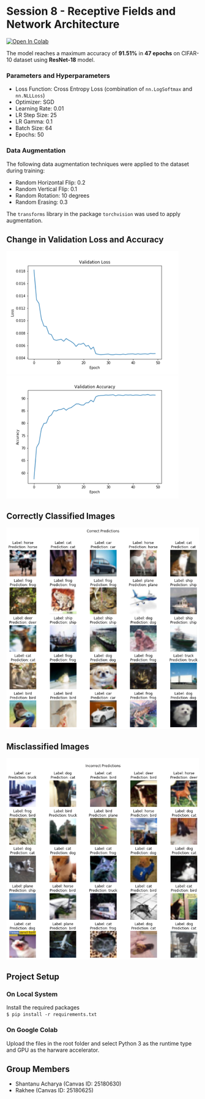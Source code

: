 # Session 8 - Receptive Fields and Network Architecture

[![Open In Colab](https://colab.research.google.com/assets/colab-badge.svg)](https://colab.research.google.com/drive/1bs0PHkHV1xdw-dl4KDBFT4NYVDjmuoBg)

The model reaches a maximum accuracy of **91.51%** in **47 epochs** on CIFAR-10 dataset using **ResNet-18** model.

### Parameters and Hyperparameters

- Loss Function: Cross Entropy Loss (combination of `nn.LogSoftmax` and `nn.NLLLoss`)
- Optimizer: SGD
- Learning Rate: 0.01
- LR Step Size: 25
- LR Gamma: 0.1
- Batch Size: 64
- Epochs: 50

### Data Augmentation

The following data augmentation techniques were applied to the dataset during training:

- Random Horizontal Flip: 0.2
- Random Vertical Flip: 0.1
- Random Rotation: 10 degrees
- Random Erasing: 0.3

The `transforms` library in the package `torchvision` was used to apply augmentation.

## Change in Validation Loss and Accuracy

<img src="images/loss_change.png" width="450px">
<img src="images/accuracy_change.png" width="450px">

## Correctly Classified Images

![correct_predictions](images/correct_predictions.png)

## Misclassified Images

![incorrect_predictions](images/incorrect_predictions.png)

## Project Setup

### On Local System

Install the required packages  
 `$ pip install -r requirements.txt`

### On Google Colab

Upload the files in the root folder and select Python 3 as the runtime type and GPU as the harware accelerator.

## Group Members

- Shantanu Acharya (Canvas ID: 25180630)
- Rakhee (Canvas ID: 25180625)
